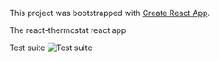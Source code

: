 This project was bootstrapped with [Create React App](https://github.com/facebook/create-react-app).

The react-thermostat react app

Test suite
![Test suite](images/tests.PNG?raw=true "Test suite")
